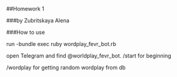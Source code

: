##Homework 1

###by Zubritskaya Alena

###How to use

run
-bundle exec ruby wordplay_fevr_bot.rb

open Telegram and find @worldplay_fevr_bot.
/start for beginning

/wordplay for getting random wordplay from db
